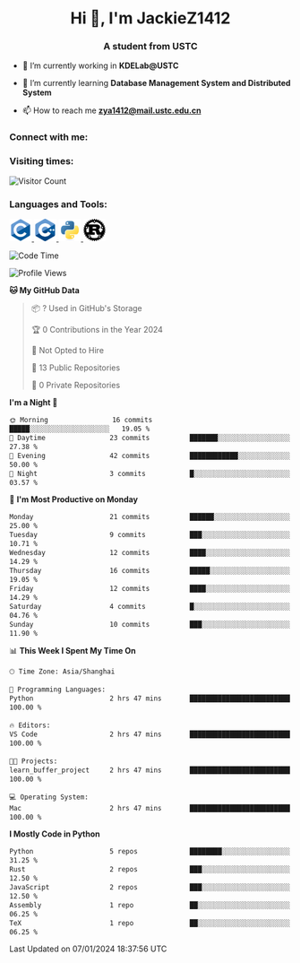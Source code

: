 <h1 align="center">Hi 👋, I'm JackieZ1412</h1>
<h3 align="center">A student from USTC</h3>

- 🔭 I’m currently working in **KDELab@USTC**

- 🌱 I’m currently learning **Database Management System and Distributed System**

- 📫 How to reach me **zya1412@mail.ustc.edu.cn**

<h3 align="left">Connect with me:</h3>
<p align="left">
</p>

<h3 align="left">Visiting times:</h3>
<p align="left">
</p>

![Visitor Count](https://profile-counter.glitch.me/Christmas/count.svg)

<h3 align="left">Languages and Tools:</h3>
<p align="left"> <a href="https://www.cprogramming.com/" target="_blank" rel="noreferrer"> <img src="https://raw.githubusercontent.com/devicons/devicon/master/icons/c/c-original.svg" alt="c" width="40" height="40"/> </a> <a href="https://www.w3schools.com/cpp/" target="_blank" rel="noreferrer"> <img src="https://raw.githubusercontent.com/devicons/devicon/master/icons/cplusplus/cplusplus-original.svg" alt="cplusplus" width="40" height="40"/> </a> <a href="https://www.python.org" target="_blank" rel="noreferrer"> <img src="https://raw.githubusercontent.com/devicons/devicon/master/icons/python/python-original.svg" alt="python" width="40" height="40"/> </a> <a href="https://www.rust-lang.org" target="_blank" rel="noreferrer"> <img src="https://raw.githubusercontent.com/devicons/devicon/master/icons/rust/rust-plain.svg" alt="rust" width="40" height="40"/> </a> </p>



<!--START_SECTION:waka-->
![Code Time](http://img.shields.io/badge/Code%20Time-577%20hrs%2017%20mins-blue)

![Profile Views](http://img.shields.io/badge/Profile%20Views-0-blue)

**🐱 My GitHub Data** 

> 📦 ? Used in GitHub's Storage 
 > 
> 🏆 0 Contributions in the Year 2024
 > 
> 🚫 Not Opted to Hire
 > 
> 📜 13 Public Repositories 
 > 
> 🔑 0 Private Repositories 
 > 
**I'm a Night 🦉** 

```text
🌞 Morning                16 commits          █████░░░░░░░░░░░░░░░░░░░░   19.05 % 
🌆 Daytime                23 commits          ███████░░░░░░░░░░░░░░░░░░   27.38 % 
🌃 Evening                42 commits          ████████████░░░░░░░░░░░░░   50.00 % 
🌙 Night                  3 commits           █░░░░░░░░░░░░░░░░░░░░░░░░   03.57 % 
```
📅 **I'm Most Productive on Monday** 

```text
Monday                   21 commits          ██████░░░░░░░░░░░░░░░░░░░   25.00 % 
Tuesday                  9 commits           ███░░░░░░░░░░░░░░░░░░░░░░   10.71 % 
Wednesday                12 commits          ████░░░░░░░░░░░░░░░░░░░░░   14.29 % 
Thursday                 16 commits          █████░░░░░░░░░░░░░░░░░░░░   19.05 % 
Friday                   12 commits          ████░░░░░░░░░░░░░░░░░░░░░   14.29 % 
Saturday                 4 commits           █░░░░░░░░░░░░░░░░░░░░░░░░   04.76 % 
Sunday                   10 commits          ███░░░░░░░░░░░░░░░░░░░░░░   11.90 % 
```


📊 **This Week I Spent My Time On** 

```text
🕑︎ Time Zone: Asia/Shanghai

💬 Programming Languages: 
Python                   2 hrs 47 mins       █████████████████████████   100.00 % 

🔥 Editors: 
VS Code                  2 hrs 47 mins       █████████████████████████   100.00 % 

🐱‍💻 Projects: 
learn_buffer_project     2 hrs 47 mins       █████████████████████████   100.00 % 

💻 Operating System: 
Mac                      2 hrs 47 mins       █████████████████████████   100.00 % 
```

**I Mostly Code in Python** 

```text
Python                   5 repos             ████████░░░░░░░░░░░░░░░░░   31.25 % 
Rust                     2 repos             ███░░░░░░░░░░░░░░░░░░░░░░   12.50 % 
JavaScript               2 repos             ███░░░░░░░░░░░░░░░░░░░░░░   12.50 % 
Assembly                 1 repo              ██░░░░░░░░░░░░░░░░░░░░░░░   06.25 % 
TeX                      1 repo              ██░░░░░░░░░░░░░░░░░░░░░░░   06.25 % 
```




 Last Updated on 07/01/2024 18:37:56 UTC
<!--END_SECTION:waka-->
